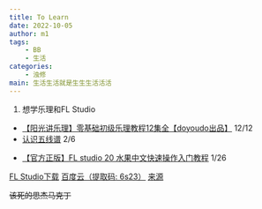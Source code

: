 ```yaml
---
title: To Learn 
date: 2022-10-05
author: m1
tags:
    - BB
    - 生活
categories:
    - 浊修
main: 生活生活就是生生生活活活
---
```


1. 想学乐理和FL Studio

* [【阳光讲乐理】零基础初级乐理教程12集全【doyoudo出品】](https://www.bilibili.com/video/BV1ms411q714)  12/12
* [认识五线谱](https://www.bilibili.com/video/av4125801/) 2/6
<!--* [【FLStudio】一段舞曲的制作全过程（四小节）](https://www.bilibili.com/video/BV16s411v7gf/) -->
* [【官方正版】FL studio 20 水果中文快速操作入门教程](https://www.bilibili.com/video/BV1d441187Kq/) 1/26

[FL Studio下载](https://usersdrive.com/ww9z10yygexu.html) [百度云（提取码: 6s23）](https://pan.baidu.com/s/15oGsTDCGO4VbDzgAdLa7aQ?pwd=6s23) [来源](https://appnee.com/fl-studio/)

~~该死的思杰马克丁~~